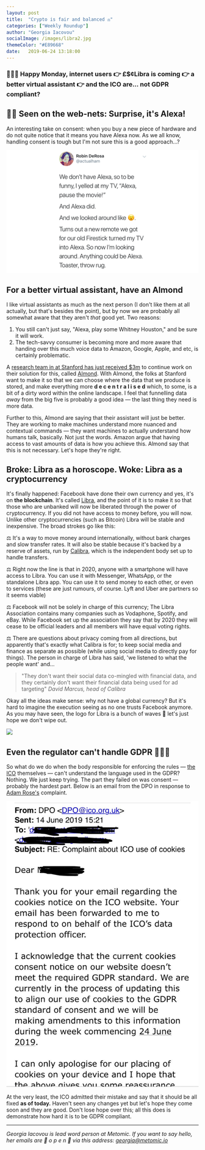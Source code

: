 ```yaml
---
layout: post
title:  "Crypto is fair and balanced ⚖️"
categories: ["Weekly Roundup"]
author: "Georgia Iacovou"
socialImage: /images/libra2.jpg
themeColor: "#E89668"
date:   2019-06-24 13:18:00
---
```

### 🙋🏻‍♀️ **Happy Monday**, internet users 👉 **£$¢Libra** is coming 👉 a better virtual assistant 👉 and the ICO are... not GDPR compliant?

## 👩‍💻 Seen on the web-nets: Surprise, it's Alexa!

An interesting take on consent: when you buy a new piece of hardware and do not quite notice that it means you have Alexa now. As we all know, handling consent is tough but I'm not sure this is  a good approach...? 

![](/images/alexa.png)

## For a better virtual assistant, have an Almond

I like virtual assistants as much as the next person (I don't like them at all actually, but that's besides the point), but by now we are probably all somewhat aware that they aren't *that* good yet. Two reasons:

1. You still can't just say, "Alexa, play some Whitney Houston," and be sure it will work.
2. The tech-savvy consumer is becoming more and more aware that handing over this much voice data to Amazon, Google, Apple, and etc, is certainly problematic.

A [research team in at Stanford has just received $3m](https://www.nytimes.com/2019/06/14/technology/virtual-assistants-privacy.html?smid=nytcore-ios-share) to continue work on their solution for this, called [Almond](https://almond.stanford.edu/). With Almond, the folks at Stanford want to make it so that we can choose where the data that we produce is stored, and make everything more **d e c e n t r a l i s e d**  which, to some, is a bit of a dirty word within the online landscape. I feel that funnelling data *away* from the big five is probably a good idea — the last thing they need is more data.

Further to this, Almond are saying that their assistant will just be better. They are working to make machines understand more nuanced and contextual commands — they want machines to actually understand how humans talk, basically. Not just the words. Amazon argue that having access to vast amounts of data is how you achieve this. Almond say that this is not necessary. Let's hope they're right.

## Broke: Libra as a horoscope. Woke: Libra as a cryptocurrency

It's finally happened: Facebook have done their own currency and yes, it's on **the blockchain**. It's called [Libra](https://libra.org/en-US/), and the point of it is to make it so that those who are unbanked will now be liberated through the power of cryptocurrency. If you did not have access to money before, you will now. Unlike other cryptocurrencies (such as Bitcoin) Libra will be stable and inexpensive. The broad strokes go like this:

⚖️ It's a way to move money around internationally, without bank charges and slow transfer rates. It will also be stable because it's backed by a reserve of assets, run by [Calibra](https://calibra.com/?utm_source=morning_brew), which is the independent body set up to handle transfers.

⚖️ Right now the line is that in 2020, anyone with a smartphone will have access to Libra. You can use it with Messenger, WhatsApp, or the standalone Libra app. You can use it to send money to each other, or even to services (these are just rumours, of course. Lyft and Uber are partners so it seems viable)

⚖️ Facebook will not be solely in charge of this currency; The Libra Association contains many companies such as Vodaphone, Spotify, and eBay. While Facebook set up the association they say that by 2020 they will cease to be official leaders and all members will have equal voting rights.

⚖️ There are questions about privacy coming from all directions, but apparently that's exactly what Calibra is for; to keep social media and finance as separate as possible (while using social media to directly pay for things). The person in charge of Libra has said, 'we listened to what the people want' and...

> "They don't want their social data co-mingled with financial data, and they certainly don't want their financial data being used for ad targeting" *David Marcus, head of Calibra*

Okay all the ideas make sense: why not have a global currency? But it's hard to imagine the execution seeing as no one trusts Facebook anymore. As you may have seen, the logo for Libra is a bunch of waves 🌊 let's just hope we don't wipe out.

![](https://media.giphy.com/media/bIENP8zCKeNIA/giphy.gif)

## Even the regulator can't handle GDPR 🤷🏻‍♀️

So what do we do when the body responsible for enforcing the rules — [the ICO](https://ico.org.uk/) themselves — can't understand the language used in the GDPR? Nothing. We just keep trying. The part they failed on was consent — probably the hardest part. Below is an email from the DPO in response to [Adam Rose's](https://twitter.com/adam_rose/status/1140151337834962944) complaint.

![](/images/ico.jpg)

At the very least, the ICO admitted their mistake and say that it should be all fixed **as of today.** Haven't seen any changes yet but let's hope they come soon and they are good. Don't lose hope over this; all this does is demonstrate how hard it is to be GDPR compliant.

---

*Georgia Iacovou is lead word person at Metomic. If you want to say hello, her emails are 👐 o p e n 👐 via this address: georgia@metomic.io*